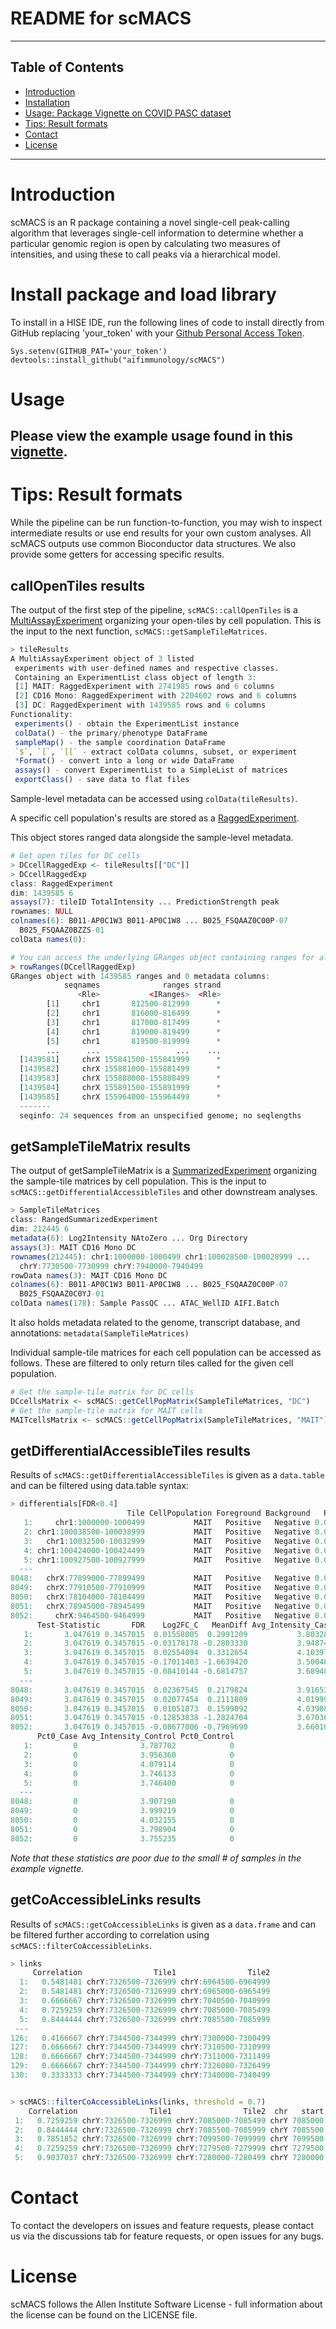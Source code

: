 README for scMACS
===============

* * *

Table of Contents
-----------------

* [Introduction](#introduction)
* [Installation](#library)
* [Usage: Package Vignette on COVID PASC dataset](#vignette)
* [Tips: Result formats](#results)
* [Contact](#contact)
* [License](#license)

* * *

# <a name="introduction"></a> Introduction
scMACS is an R package containing a novel single-cell peak-calling algorithm that leverages single-cell information to determine whether a particular genomic region is open by calculating two measures of intensities, and using these to call peaks via a hierarchical model. 

# <a name="library"></a> Install package and load library

To install in a HISE IDE, run the following lines of code to install directly from GitHub replacing 'your_token' with your [Github Personal Access Token](https://docs.github.com/en/enterprise-server@3.4/authentication/keeping-your-account-and-data-secure/creating-a-personal-access-token). 
    
    Sys.setenv(GITHUB_PAT='your_token') 
    devtools::install_github("aifimmunology/scMACS")

# <a name="vignette"></a> Usage

## Please view the example usage found in this [vignette](vignettes/COVID_example.R).

# <a name="results"></a> Tips: Result formats
While the pipeline can be run function-to-function, you may wish to inspect intermediate results or use end results for your own custom analyses. All scMACS outputs use common Bioconductor data structures. We also provide some getters for accessing specific results.

## callOpenTiles results
The output of the first step of the pipeline, `scMACS::callOpenTiles` is a [MultiAssayExperiment](https://www.bioconductor.org/packages/devel/bioc/vignettes/MultiAssayExperiment/inst/doc/MultiAssayExperiment.html#overview-of-the-multiassayexperiment-class) organizing your open-tiles by cell population. This is the input to the next function, `scMACS::getSampleTileMatrices`.
```R
> tileResults
A MultiAssayExperiment object of 3 listed
 experiments with user-defined names and respective classes.
 Containing an ExperimentList class object of length 3:
 [1] MAIT: RaggedExperiment with 2741985 rows and 6 columns
 [2] CD16 Mono: RaggedExperiment with 2204602 rows and 6 columns
 [3] DC: RaggedExperiment with 1439585 rows and 6 columns
Functionality:
 experiments() - obtain the ExperimentList instance
 colData() - the primary/phenotype DataFrame
 sampleMap() - the sample coordination DataFrame
 `$`, `[`, `[[` - extract colData columns, subset, or experiment
 *Format() - convert into a long or wide DataFrame
 assays() - convert ExperimentList to a SimpleList of matrices
 exportClass() - save data to flat files
```
Sample-level metadata can be accessed using `colData(tileResults)`. 

A specific cell population's results are stored as a [RaggedExperiment](https://bioconductor.org/packages/release/bioc/vignettes/RaggedExperiment/inst/doc/RaggedExperiment.html).

This object stores ranged data alongside the sample-level metadata.

```R
# Get open tiles for DC cells
> DCcellRaggedExp <- tileResults[["DC"]]
> DCcellRaggedExp
class: RaggedExperiment 
dim: 1439585 6 
assays(7): tileID TotalIntensity ... PredictionStrength peak
rownames: NULL
colnames(6): B011-AP0C1W3 B011-AP0C1W8 ... B025_FSQAAZ0C00P-07
  B025_FSQAAZ0BZZS-01
colData names(0):

# You can access the underlying GRanges object containing ranges for all samples
> rowRanges(DCcellRaggedExp)
GRanges object with 1439585 ranges and 0 metadata columns:
            seqnames              ranges strand
               <Rle>           <IRanges>  <Rle>
        [1]     chr1       812500-812999      *
        [2]     chr1       816000-816499      *
        [3]     chr1       817000-817499      *
        [4]     chr1       819000-819499      *
        [5]     chr1       819500-819999      *
        ...      ...                 ...    ...
  [1439581]     chrX 155841500-155841999      *
  [1439582]     chrX 155881000-155881499      *
  [1439583]     chrX 155888000-155888499      *
  [1439584]     chrX 155891500-155891999      *
  [1439585]     chrX 155964000-155964499      *
  -------
  seqinfo: 24 sequences from an unspecified genome; no seqlengths
```

## getSampleTileMatrix results
The output of getSampleTileMatrix is a [SummarizedExperiment](https://bioconductor.org/packages/devel/bioc/vignettes/SummarizedExperiment/inst/doc/SummarizedExperiment.html) organizing the sample-tile matrices by cell population. This is the input to `scMACS::getDifferentialAccessibleTiles` and other downstream analyses.
```R
> SampleTileMatrices
class: RangedSummarizedExperiment 
dim: 212445 6 
metadata(6): Log2Intensity NAtoZero ... Org Directory
assays(3): MAIT CD16 Mono DC
rownames(212445): chr1:1000000-1000499 chr1:100028500-100028999 ...
  chrY:7730500-7730999 chrY:7940000-7940499
rowData names(3): MAIT CD16 Mono DC
colnames(6): B011-AP0C1W3 B011-AP0C1W8 ... B025_FSQAAZ0C00P-07
  B025_FSQAAZ0C0YJ-01
colData names(178): Sample PassQC ... ATAC_WellID AIFI.Batch
```

It also holds metadata related to the genome, transcript database, and annotations: `metadata(SampleTileMatrices)`

Individual sample-tile matrices for each cell population can be accessed as follows. These are filtered to only return tiles called for the given cell population.
```R
# Get the sample-tile matrix for DC cells
DCcellsMatrix <- scMACS::getCellPopMatrix(SampleTileMatrices, "DC")
# Get the sample-tile matrix for MAIT cells
MAITcellsMatrix <- scMACS::getCellPopMatrix(SampleTileMatrices, "MAIT")
```
## getDifferentialAccessibleTiles results
Results of `scMACS::getDifferentialAccessibleTiles` is given as a `data.table` and can be filtered using data.table syntax: 
```R
> differentials[FDR<0.4]
                          Tile CellPopulation Foreground Background   P_value
   1:     chr1:1000000-1000499           MAIT   Positive   Negative 0.0808556
   2: chr1:100038500-100038999           MAIT   Positive   Negative 0.0808556
   3:   chr1:10032500-10032999           MAIT   Positive   Negative 0.0808556
   4: chr1:100424000-100424499           MAIT   Positive   Negative 0.0808556
   5: chr1:100927500-100927999           MAIT   Positive   Negative 0.0808556
  ---                                                                        
8048:   chrX:77899000-77899499           MAIT   Positive   Negative 0.0808556
8049:   chrX:77910500-77910999           MAIT   Positive   Negative 0.0808556
8050:   chrX:78104000-78104499           MAIT   Positive   Negative 0.0808556
8051:   chrX:78945000-78945499           MAIT   Positive   Negative 0.0808556
8052:     chrX:9464500-9464999           MAIT   Positive   Negative 0.0808556
      Test-Statistic       FDR    Log2FC_C   MeanDiff Avg_Intensity_Case
   1:       3.047619 0.3457015  0.01558005  0.2991209           3.803282
   2:       3.047619 0.3457015 -0.03178178 -0.2803330           3.948745
   3:       3.047619 0.3457015  0.02554094  0.3312654           4.103977
   4:       3.047619 0.3457015 -0.17011403 -1.6639420           3.500481
   5:       3.047619 0.3457015 -0.08410144 -0.6814757           3.689488
  ---                                                                   
8048:       3.047619 0.3457015  0.02367545  0.2179824           3.916536
8049:       3.047619 0.3457015  0.02077454  0.2111809           4.019993
8050:       3.047619 0.3457015  0.01051873  0.1599092           4.039884
8051:       3.047619 0.3457015 -0.12853838 -1.2824704           3.670366
8052:       3.047619 0.3457015 -0.08677006 -0.7969690           3.660102
      Pct0_Case Avg_Intensity_Control Pct0_Control
   1:         0              3.787702            0
   2:         0              3.956360            0
   3:         0              4.079114            0
   4:         0              3.746133            0
   5:         0              3.746400            0
  ---                                             
8048:         0              3.907190            0
8049:         0              3.999219            0
8050:         0              4.032155            0
8051:         0              3.798904            0
8052:         0              3.755235            0
```
_Note that these statistics are poor due to the small # of samples in the example vignette._

## getCoAccessibleLinks results
Results of `scMACS::getCoAccessibleLinks` is given as a `data.frame` and can be filtered further according to correlation using `scMACS::filterCoAccessibleLinks`.
```R
> links
     Correlation                Tile1                Tile2
  1:   0.5481481 chrY:7326500-7326999 chrY:6964500-6964999
  2:   0.5481481 chrY:7326500-7326999 chrY:6965000-6965499
  3:   0.6666667 chrY:7326500-7326999 chrY:7040500-7040999
  4:   0.7259259 chrY:7326500-7326999 chrY:7085000-7085499
  5:   0.8444444 chrY:7326500-7326999 chrY:7085500-7085999
 ---                                                      
126:   0.4166667 chrY:7344500-7344999 chrY:7300000-7300499
127:   0.6666667 chrY:7344500-7344999 chrY:7310500-7310999
128:   0.6666667 chrY:7344500-7344999 chrY:7311000-7311499
129:   0.6666667 chrY:7344500-7344999 chrY:7326000-7326499
130:   0.3333333 chrY:7344500-7344999 chrY:7340000-7340499


> scMACS::filterCoAccessibleLinks(links, threshold = 0.7)
    Correlation                Tile1                Tile2  chr   start     end
 1:   0.7259259 chrY:7326500-7326999 chrY:7085000-7085499 chrY 7085000 7326999
 2:   0.8444444 chrY:7326500-7326999 chrY:7085500-7085999 chrY 7085500 7326999
 3:   0.7851852 chrY:7326500-7326999 chrY:7099500-7099999 chrY 7099500 7326999
 4:   0.7259259 chrY:7326500-7326999 chrY:7279500-7279999 chrY 7279500 7326999
 5:   0.9037037 chrY:7326500-7326999 chrY:7280000-7280499 chrY 7280000 7326999
```


# <a name="contact"></a> Contact

To contact the developers on issues and feature requests, please contact us via the discussions tab for feature requests, or open issues for any bugs. 
    
# <a name="license"></a> License

scMACS follows the Allen Institute Software License - full information about the license can be found on the LICENSE file. 
